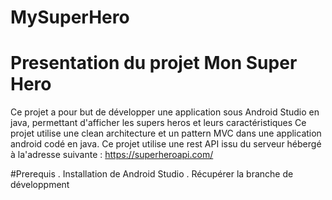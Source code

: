 # MySuperHero
# Presentation  du projet Mon Super Hero
Ce  projet  a pour but de développer une application sous Android Studio en java, permettant d'afficher les supers heros
et  leurs caractéristiques
Ce projet utilise  une clean architecture et un pattern MVC dans une application android codé en java.
Ce projet  utilise une  rest API issu du serveur hébergé à la'adresse suivante :  https://superheroapi.com/

#Prerequis
  .  Installation de Android Studio
  . Récupérer la branche de développment  
